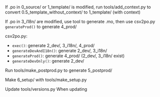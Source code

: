 If .po in 0_source/ or 1_template/ is modified, run tools/add_context.py to convert 0.5_template_without_context/ to 1_template/ (with context)

If .po in 3_i18n/ are modified, use tool to generate .mo, then use csv2po.py `generateProd()` to generate 4_prod/

csv2po.py:
* `exec()`: generate 2_dev/, 3_i18n/, 4_prod/
* `generateDevAndI18n()`: generate 2_dev/, 3_i18n/
* `generateProd()`: generate 4_prod/ (2_dev/, 3_i18n/ exist)
* `generateDevOnly()`: generate 2_dev/

Run tools/make_postprod.py to generate 5_postprod/

Make 6_setup/ with tools/make_setup.py

Update tools/versions.py When updating
